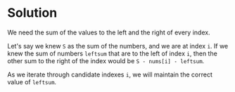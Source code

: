 <!-- markdownlint-disable -->

# Solution

We need the sum of the values to the left and the right of every index.

Let's say we knew `S` as the sum of the numbers, and we are at index `i`. If we knew the sum of numbers `leftsum` that are to the left of index `i`, then the other sum to the right of the index would be `S - nums[i] - leftsum`.

As we iterate through candidate indexes `i`, we will maintain the correct value of `leftsum`.
